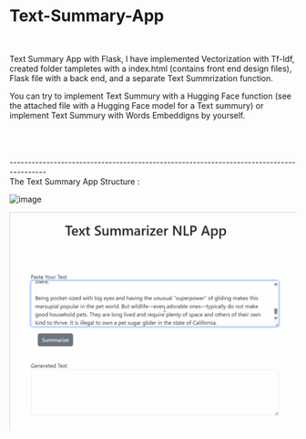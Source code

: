 # Text-Summary-App
<br />

Text Summary App with Flask, I have implemented Vectorization with Tf-Idf, created folder tampletes with a index.html (contains front end design files), Flask file with a back end, 
and a separate Text Summrization function.  

You can try to implement Text Summury with a Hugging Face function (see the attached file with a Hugging Face model for a Text summury) or implement Text Summury with Words Embeddigns by yourself.


<br />
<br />
<br />
 ----------------------------------------------------------------------------------------
 <br />
The Text Summary App Structure :

![image](https://github.com/AlbinaKrasykova/Text-Summary-App/assets/91033995/9d68525e-67c4-47d8-8a0a-17032433df7d)

![image](https://github.com/AlbinaKrasykova/Text-Summary-App/blob/main/Text_Summary_App_Demo_2.gif)
